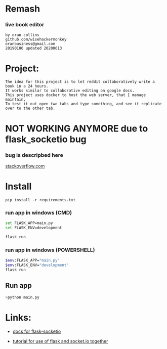 # Remash
### live book editor
```
by oran collins
github.com/wisehackermonkey
oranbusiness@gmail.com
20190106 updated 20200613
```

# Project:
```
The idea for this project is to let reddit collaboratively write a book in a 24 hours. 
It works similar to collaborative editing on google docs.
This project uses docker to host the web server, that I manage maintain, 
To test it out open two tabs and type something, and see it replicate over to the other tab.
```



# NOT WORKING ANYMORE due to flask_socketio bug
### bug is descripbed here 
[stackoverflow.com](https://stackoverflow.com/questions/53522052/flask-app-valueerror-signal-only-works-in-main-thread)


# Install 
```
pip install -r requirements.txt
```

### run app in windows (CMD)
```bash
set FLASK_APP=main.py
set FLASK_ENV=development

flask run
```

### run app in windows (POWERSHELL)
```bash
$env:FLASK_APP="main.py"
$env:FLASK_ENV="development"
flask run
```
## Run app
```bash
>python main.py
```

# Links:
- [docs for flask-socketio](https://flask-socketio.readthedocs.io/en/latest/)

- [tutorial for use of flask and socket.io together](https://codeburst.io/building-your-first-chat-application-using-flask-in-7-minutes-f98de4adfa5d)

